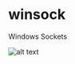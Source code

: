# winsock
Windows Sockets

![alt text](https://3.bp.blogspot.com/-dW76DT7wiBs/Xamh1-lN9LI/AAAAAAAACGE/TOmf4kq4J2Qi_sOrugkdPhJ30HQqkEFTwCLcBGAsYHQ/s1600/socket1.PNG)
